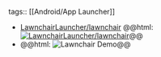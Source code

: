 tags:: [[Android/App Launcher]]

- [LawnchairLauncher/lawnchair](https://github.com/LawnchairLauncher/lawnchair)
  @@html: <a href="https://github.com/LawnchairLauncher/lawnchair/"><img src="https://github-readme-stats-astronomer.vercel.app/api/pin/?username=LawnchairLauncher&repo=lawnchair&theme=tokyonight" alt="LawnchairLauncher/lawnchair"/></a>@@
- @@html: <img src="https://github.com/LawnchairLauncher/lawnchair/raw/15-dev/docs/assets/device-frame.png" class="book-cover" alt="Lawnchair Demo" />@@